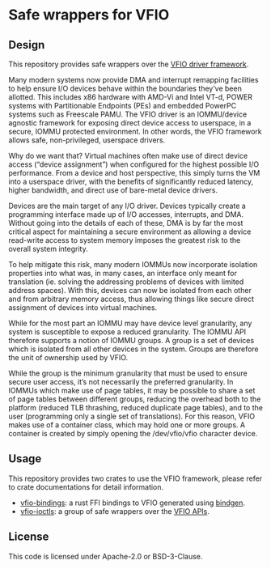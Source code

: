 # Safe wrappers for VFIO

## Design

This repository provides safe wrappers over the
[VFIO driver framework](https://www.kernel.org/doc/Documentation/vfio.txt).

Many modern systems now provide DMA and interrupt remapping facilities to help ensure I/O devices behave within the boundaries they’ve been allotted. This includes x86 hardware with AMD-Vi and Intel VT-d, POWER systems with Partitionable Endpoints (PEs) and embedded PowerPC systems such as Freescale PAMU. The VFIO driver is an IOMMU/device agnostic framework for exposing direct device access to userspace, in a secure, IOMMU protected environment. In other words, the VFIO framework allows safe, non-privileged, userspace drivers.

Why do we want that? Virtual machines often make use of direct device access (“device assignment”) when configured for the highest possible I/O performance. From a device and host perspective, this simply turns the VM into a userspace driver, with the benefits of significantly reduced latency, higher bandwidth, and direct use of bare-metal device drivers.

Devices are the main target of any I/O driver. Devices typically create a programming interface made up of I/O accesses, interrupts, and DMA. Without going into the details of each of these, DMA is by far the most critical aspect for maintaining a secure environment as allowing a device read-write access to system memory imposes the greatest risk to the overall system integrity.

To help mitigate this risk, many modern IOMMUs now incorporate isolation properties into what was, in many cases, an interface only meant for translation (ie. solving the addressing problems of devices with limited address spaces). With this, devices can now be isolated from each other and from arbitrary memory access, thus allowing things like secure direct assignment of devices into virtual machines.

While for the most part an IOMMU may have device level granularity, any system is susceptible to expose a reduced granularity. The IOMMU API therefore supports a notion of IOMMU groups. A group is a set of devices which is isolated from all other devices in the system. Groups are therefore the unit of ownership used by VFIO.

While the group is the minimum granularity that must be used to ensure secure user access, it’s not necessarily the preferred granularity. In IOMMUs which make use of page tables, it may be possible to share a set of page tables between different groups, reducing the overhead both to the platform (reduced TLB thrashing, reduced duplicate page tables), and to the user (programming only a single set of translations). For this reason, VFIO makes use of a container class, which may hold one or more groups. A container is created by simply opening the /dev/vfio/vfio character device.

## Usage
This repository provides two crates to use the VFIO framework, please refer to crate documentations for detail information.
- [vfio-bindings](https://github.com/rust-vmm/vfio-ioctls/tree/ioctls/crates/vfio-bindings): a rust FFI bindings to VFIO generated using [bindgen](https://crates.io/crates/bindgen).
- [vfio-ioctls](https://github.com/rust-vmm/vfio-ioctls/tree/ioctls/crates/vfio-ioctls): a group of safe wrappers over the [VFIO APIs](https://github.com/torvalds/linux/blob/master/include/uapi/linux/vfio.h).

## License

This code is licensed under Apache-2.0 or BSD-3-Clause.
